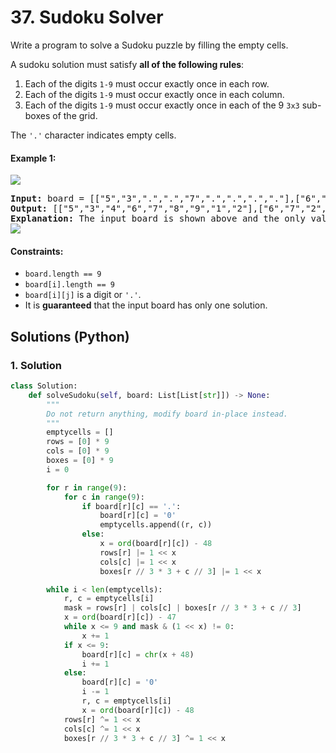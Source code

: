 # 37. Sudoku Solver
Write a program to solve a Sudoku puzzle by filling the empty cells.

A sudoku solution must satisfy **all of the following rules**:
1. Each of the digits `1-9` must occur exactly once in each row.
2. Each of the digits `1-9` must occur exactly once in each column.
3. Each of the digits `1-9` must occur exactly once in each of the 9 `3x3` sub-boxes of the grid.

The `'.'` character indicates empty cells.

#### Example 1:
![](https://upload.wikimedia.org/wikipedia/commons/thumb/f/ff/Sudoku-by-L2G-20050714.svg/250px-Sudoku-by-L2G-20050714.svg.png)
<pre>
<strong>Input:</strong> board = [["5","3",".",".","7",".",".",".","."],["6",".",".","1","9","5",".",".","."],[".","9","8",".",".",".",".","6","."],["8",".",".",".","6",".",".",".","3"],["4",".",".","8",".","3",".",".","1"],["7",".",".",".","2",".",".",".","6"],[".","6",".",".",".",".","2","8","."],[".",".",".","4","1","9",".",".","5"],[".",".",".",".","8",".",".","7","9"]]
<strong>Output:</strong> [["5","3","4","6","7","8","9","1","2"],["6","7","2","1","9","5","3","4","8"],["1","9","8","3","4","2","5","6","7"],["8","5","9","7","6","1","4","2","3"],["4","2","6","8","5","3","7","9","1"],["7","1","3","9","2","4","8","5","6"],["9","6","1","5","3","7","2","8","4"],["2","8","7","4","1","9","6","3","5"],["3","4","5","2","8","6","1","7","9"]]
<strong>Explanation:</strong> The input board is shown above and the only valid solution is shown below:
<img src="https://upload.wikimedia.org/wikipedia/commons/thumb/3/31/Sudoku-by-L2G-20050714_solution.svg/250px-Sudoku-by-L2G-20050714_solution.svg.png">
</pre>

#### Constraints:
* `board.length == 9`
* `board[i].length == 9`
* `board[i][j]` is a digit or `'.'`.
* It is **guaranteed** that the input board has only one solution.

## Solutions (Python)

### 1. Solution
```Python
class Solution:
    def solveSudoku(self, board: List[List[str]]) -> None:
        """
        Do not return anything, modify board in-place instead.
        """
        emptycells = []
        rows = [0] * 9
        cols = [0] * 9
        boxes = [0] * 9
        i = 0

        for r in range(9):
            for c in range(9):
                if board[r][c] == '.':
                    board[r][c] = '0'
                    emptycells.append((r, c))
                else:
                    x = ord(board[r][c]) - 48
                    rows[r] |= 1 << x
                    cols[c] |= 1 << x
                    boxes[r // 3 * 3 + c // 3] |= 1 << x

        while i < len(emptycells):
            r, c = emptycells[i]
            mask = rows[r] | cols[c] | boxes[r // 3 * 3 + c // 3]
            x = ord(board[r][c]) - 47
            while x <= 9 and mask & (1 << x) != 0:
                x += 1
            if x <= 9:
                board[r][c] = chr(x + 48)
                i += 1
            else:
                board[r][c] = '0'
                i -= 1
                r, c = emptycells[i]
                x = ord(board[r][c]) - 48
            rows[r] ^= 1 << x
            cols[c] ^= 1 << x
            boxes[r // 3 * 3 + c // 3] ^= 1 << x
```
